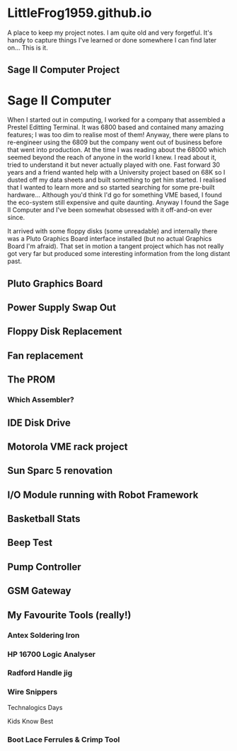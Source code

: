 # LittleFrog1959.github.io
A place to keep my project notes.
I am quite old and very forgetful.  It's handy to capture things I've learned or done somewhere I can find later on...  This is it.

## Sage II Computer Project
# Sage II Computer
When I started out in computing, I worked for a company that assembled a Prestel Editting Terminal. It was 6800 based and contained many amazing features; I was too dim to realise most of them! Anyway, there were plans to re-engineer using the 6809 but the company went out of business before that went into production. At the time I was reading about the 68000 which seemed beyond the reach of anyone in the world I knew. I read about it, tried to understand it but never actually played with one. Fast forward 30 years and a friend wanted help with a University project based on 68K so I dusted off my data sheets and built something to get him started. I realised that I wanted to learn more and so started searching for some pre-built hardware... Although you'd think I'd go for something VME based, I found the eco-system still expensive and quite daunting. Anyway I found the Sage II Computer and I've been somewhat obsessed with it off-and-on ever since.

It arrived with some floppy disks (some unreadable) and internally there was a Pluto Graphics Board interface installed (but no actual Graphics Board I'm afraid). That set in motion a tangent project which has not really got very far but produced some interesting information from the long distant past.

## Pluto Graphics Board
## Power Supply Swap Out
## Floppy Disk Replacement
## Fan replacement
## The PROM
### Which Assembler?
## IDE Disk Drive

## Motorola VME rack project

## Sun Sparc 5 renovation

## I/O Module running with Robot Framework

## Basketball Stats

## Beep Test

## Pump Controller

## GSM Gateway

## My Favourite Tools (really!)

### Antex Soldering Iron

### HP 16700 Logic Analyser

### Radford Handle jig

### Wire Snippers
Technalogics Days

Kids Know Best

### Boot Lace Ferrules & Crimp Tool 
